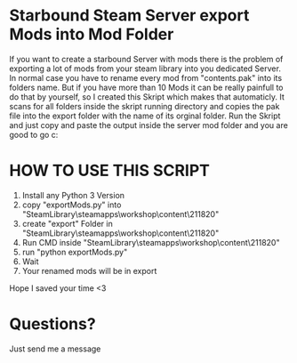 # Starbound Steam Server export Mods into Mod Folder


If you want to create a starbound Server with mods there is the problem of exporting 
a lot of mods from your steam library into you dedicated Server. In normal case you
have to rename every mod from "contents.pak" into its folders name. But if you have more than 10 Mods it
can be really painfull to do that by yourself, so I created this Skript which makes that automaticly.
It scans for all folders inside the skript running directory and copies the pak file into the export folder with the name of its orginal folder. Run the Skript and just copy and paste the output inside the server mod folder and you are good to go c:



# HOW TO USE THIS SCRIPT
1. Install any Python 3 Version
2. copy "exportMods.py" into "SteamLibrary\steamapps\workshop\content\211820"
3. create "export" Folder in "SteamLibrary\steamapps\workshop\content\211820"
4. Run CMD inside "SteamLibrary\steamapps\workshop\content\211820"
5. run "python exportMods.py"
6. Wait
7. Your renamed mods will be in export


Hope I saved your time <3

# Questions?

Just send me a message